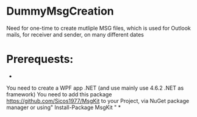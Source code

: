 # DummyMsgCreation
Need for one-time to create mutliple MSG files, which is used for Outlook mails, for receiver and sender, on many different dates

# Prerequests:
*
You need to create a WPF app .NET (and use mainly use 4.6.2 .NET as framework)
You need to add this package https://github.com/Sicos1977/MsgKit to your Project, via NuGet package manager 
or using" Install-Package MsgKit "
*
